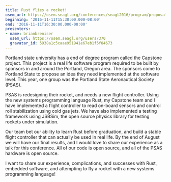 ```yaml
---
title: Rust flies a rocket!
osem_url: https://osem.seagl.org/conferences/seagl2016/program/proposals/200
beginning: '2016-11-11T15:30:00.000-08:00'
end: '2016-11-11T16:30:00.000-08:00'
presenters:
- name: brianbreniser
  osem_url: https://osem.seagl.org/users/370
  gravatar_id: 5938a1c5caae951941e67eb1f5f84673
---
```


Portland state university has a end of degree program called the Capstone project. This project is a real life software program required to be built by sponsors in and around the Portland, Oregon area. The sponsors come to Portland State to propose an idea they need implemented at the software level. This year, one group was the Portland State Aeronautical Society (PSAS).

PSAS is redesigning their rocket, and needs a new flight controller. Using the new systems programming language Rust, my Capstone team and I have implemented a flight controller to read on-board sensors and control roll stabilization using cold gas jets. We have also implemented a testing framework using JSBSim, the open source physics library for testing rockets under simulation.

Our team bet our ability to learn Rust before graduation, and build a stable flight controller that can actually be used in real life. By the end of August we will have our final results, and I would love to share our experience as a talk for this conference. All of our code is open source, and all of the PSAS hardware is open source.

I want to share our experience, complications, and successes with Rust, embedded software, and attempting to fly a rocket with a new systems programming language!
